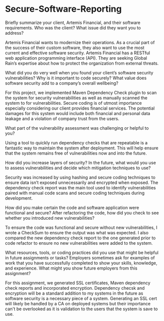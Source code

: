 # Secure-Software-Reporting

Briefly summarize your client, Artemis Financial, and their software requirements. Who was the client? What issue did they want you to address?

Artemis Financial wants to modernize their operations. As a crucial part of the success of their custom software, they also want to use the most current and effective software security. Artemis Financial has a RESTful web application programming interface (API). They are seeking Global Rain’s expertise about how to protect the organization from external threats.

What did you do very well when you found your client’s software security vulnerabilities? Why is it important to code securely? What value does software security add to a company’s overall wellbeing?

For this project, we implemented Maven Dependency Check plugin to scan the system for security vulnerabilities as well as manually scanned the system to for vulnerabilities. Secure coding is of utmost importance especially considering our client provides financial services. The potential damages for this system would include both financial and personal data leakage and a violation of company trust from the users. 

What part of the vulnerability assessment was challenging or helpful to you?

Using a tool to quickly run dependency checks that are repeatable is a fantastic way to maintain the system after deployment. This will help ensure that the system remains free of vulnerabilities now and into the future. 

How did you increase layers of security? In the future, what would you use to assess vulnerabilities and decide which mitigation techniques to use?

Security was increased by using hashing and secure coding techniques to ensure data isn’t exposed unnecessarily and encrypted when exposed. The dependency check report was the main tool used to identify vulnerabilities paired with manual code scans and secure coding techniques during development. 

How did you make certain the code and software application were functional and secure? After refactoring the code, how did you check to see whether you introduced new vulnerabilities?

To ensure the code was functional and secure without new vulnerabilities, I wrote a CheckSum to ensure the output was what was expected. I also compared the new dependency check report to the one generated prior to code refactor to ensure no new vulnerabilities were added to the system. 

What resources, tools, or coding practices did you use that might be helpful in future assignments or tasks?
Employers sometimes ask for examples of work that you have successfully completed to show your skills, knowledge, and experience. What might you show future employers from this assignment?

For this assignment, we generated SSL certificates, Maven dependency check reports and incorporated encryption. Dependency checsk and encryption will be a standard addition to my systems in the future as software security is a necessary piece of a system. Generating an SSL cert will likely be handled by a CA on deployed systems but their importance can't be overlooked as it is validation to the users that the system is save to use.
